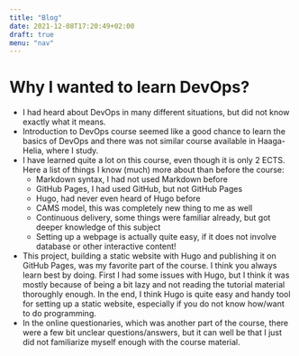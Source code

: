 ```yaml
---
title: "Blog"
date: 2021-12-08T17:20:49+02:00
draft: true
menu: "nav"
---
```

# Why I wanted to learn DevOps?

* I had heard about DevOps in many different situations, but did not know exactly what it means.
* Introduction to DevOps course seemed like a good chance to learn the basics of DevOps and there was not similar course available in Haaga-Helia, where I study.
* I have learned quite a lot on this course, even though it is only 2 ECTS. Here a list of things I know (much) more about than before the course:
	* Markdown syntax, I had not used Markdown before
	* GitHub Pages, I had used GitHub, but not GitHub Pages
	* Hugo, had never even heard of Hugo before
	* CAMS model, this was completely new thing to me as well
	* Continuous delivery, some things were familiar already, but got deeper knowledge of this subject
	* Setting up a webpage is actually quite easy, if it does not involve database or other interactive content!
* This project, building a static website with Hugo and publishing it on GitHub Pages, was my favorite part of the course. I think you always learn best by doing. First I had some issues with Hugo, but I think it was mostly because of being a bit lazy and not reading the tutorial material thoroughly enough. In the end, I think Hugo is quite easy and handy tool for setting up a static website, especially if you do not know how/want to do programming.
* In the online questionaries, which was another part of the course, there were a few bit unclear questions/answers, but it can well be that I just did not familiarize myself enough with the course material.
